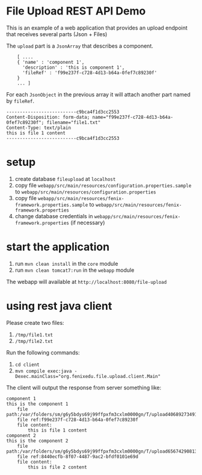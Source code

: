 # File Upload REST API Demo

This is an example of a web application that provides an upload endpoint that receives several parts (Json + Files)

The `upload` part is a `JsonArray` that describes a component.

```
    [ ....
    { 'name' : 'component 1',
      'description' : 'this is component 1',
      'fileRef' : 'f99e237f-c728-4d13-b64a-0fef7c89230f'
    }
    ... ]
```
For each `JsonObject` in the previous array it will attach another part named by `fileRef`.

```
--------------------------c9bca4f1d3cc2553
Content-Disposition: form-data; name="f99e237f-c728-4d13-b64a-0fef7c89230f"; filename="file1.txt"
Content-Type: text/plain
this is file 1 content
--------------------------c9bca4f1d3cc2553
```

# setup

1. create database `fileupload` at `localhost`
2. copy file `webapp/src/main/resources/configuration.properties.sample` to `webapp/src/main/resources/configuration.properties`
3. copy file `webapp/src/main/resources/fenix-framework.properties.sample` to `webapp/src/main/resources/fenix-framework.properties`
4. change database credentials in `webapp/src/main/resources/fenix-framework.properties` (if necessary)

# start the application

1. run `mvn clean install` in the `core` module
2. run `mvn clean tomcat7:run` in the `webapp` module

The webapp will available at `http://localhost:8080/file-upload`

# using rest java client

Please create two files: 

1. `/tmp/file1.txt`
2. `/tmp/file2.txt`

Run the following commands:

1. `cd client`
2. `mvn compile exec:java -Dexec.mainClass="org.fenixedu.file.upload.client.Main"`

The client will output the response from server something like:
```
component 1
this is the component 1
    file path:/var/folders/sm/g6y5bdys69j99ffpxfm3cxlm0000gn/T/upload4068927349132980535.tmp
    file ref:f99e237f-c728-4d13-b64a-0fef7c89230f
    file content:
        this is file 1 content
component 2
this is the component 2
    file path:/var/folders/sm/g6y5bdys69j99ffpxfm3cxlm0000gn/T/upload6567429081364978904.tmp
    file ref:8440ecfb-8f07-4487-9ac2-bfdf0101e69d
    file content:
        this is file 2 content
```
